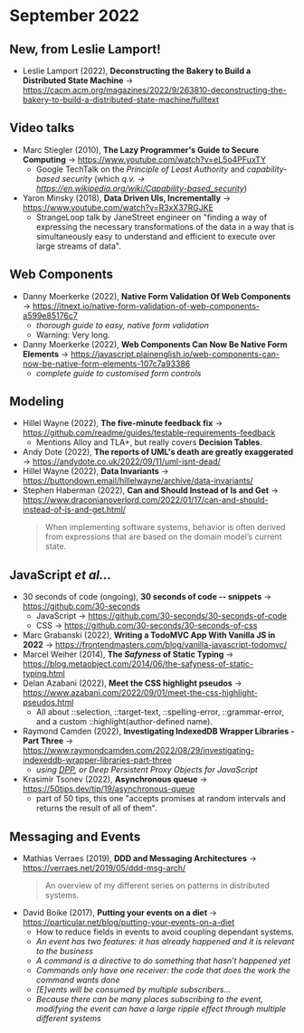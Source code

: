 # September 2022

## New, from Leslie Lamport!

+ Leslie Lamport (2022), **Deconstructing the Bakery to Build a Distributed State Machine** &#8594; https://cacm.acm.org/magazines/2022/9/263810-deconstructing-the-bakery-to-build-a-distributed-state-machine/fulltext

## Video talks

+ Marc Stiegler (2010), **The Lazy Programmer's Guide to Secure Computing** &#8594; https://www.youtube.com/watch?v=eL5o4PFuxTY
  + Google TechTalk on the *Principle of Least Authority* and *capability-based security* (which *q.v. &#8594; https://en.wikipedia.org/wiki/Capability-based_security*)
+ Yaron Minsky (2018), **Data Driven UIs, Incrementally** &#8594; https://www.youtube.com/watch?v=R3xX37RGJKE
  + StrangeLoop talk by JaneStreet engineer on "finding a way of expressing the necessary transformations of the data in a way that is simultaneously easy to understand and efficient to execute over large streams of data".

## Web Components

+ Danny Moerkerke (2022), **Native Form Validation Of Web Components** &#8594; https://itnext.io/native-form-validation-of-web-components-a599e85176c7
  + *thorough guide to easy, native form validation*
  + Warning: Very long.
+ Danny Moerkerke (2022), **Web Components Can Now Be Native Form Elements** &#8594; https://javascript.plainenglish.io/web-components-can-now-be-native-form-elements-107c7a93386
  + *complete guide to customised form controls*

## Modeling

+ Hillel Wayne (2022), **The five-minute feedback fix** &#8594; https://github.com/readme/guides/testable-requirements-feedback
  + Mentions Alloy and TLA+, but really covers **Decision Tables**. 
+ Andy Dote (2022), **The reports of UML's death are greatly exaggerated** &#8594; https://andydote.co.uk/2022/09/11/uml-isnt-dead/
+ Hillel Wayne (2022), **Data Invariants** &#8594; https://buttondown.email/hillelwayne/archive/data-invariants/
+ Stephen Haberman (2022), **Can and Should Instead of Is and Get** &#8594; https://www.draconianoverlord.com/2022/01/17/can-and-should-instead-of-is-and-get.html/
  > When implementing software systems, behavior is often derived from expressions that are based on the domain model’s current state.

## JavaScript *et al...*

+ 30 seconds of code (ongoing), **30 seconds of code -- snippets** &#8594; https://github.com/30-seconds
  + JavaScript &#8594; https://github.com/30-seconds/30-seconds-of-code
  + CSS &#8594; https://github.com/30-seconds/30-seconds-of-css
+ Marc Grabanski (2022), **Writing a TodoMVC App With Vanilla JS in 2022** &#8594; https://frontendmasters.com/blog/vanilla-javascript-todomvc/
+ Marcel Weiher (2014), **The *Safyness* of Static Typing** &#8594; https://blog.metaobject.com/2014/06/the-safyness-of-static-typing.html
+ Delan Azabani (2022), **Meet the CSS highlight pseudos** &#8594; https://www.azabani.com/2022/09/01/meet-the-css-highlight-pseudos.html
  + All about ::selection, ::target-text, ::spelling-error, ::grammar-error, and a custom ::highlight(author-defined name).
+ Raymond Camden (2022), **Investigating IndexedDB Wrapper Libraries - Part Three** &#8594; https://www.raymondcamden.com/2022/08/29/investigating-indexeddb-wrapper-libraries-part-three
  + *using [DPP](https://github.com/robtweed/DPP), or Deep Persistent Proxy Objects for JavaScript*
+ Krasimir Tsonev (2022), **Asynchronous queue** &#8594; https://50tips.dev/tip/19/asynchronous-queue
  + part of 50 tips, this one "accepts promises at random intervals and returns the result of all of them".

## Messaging and Events

+ Mathias Verraes (2019), **DDD and Messaging Architectures** &#8594; https://verraes.net/2019/05/ddd-msg-arch/
  > An overview of my different series on patterns in distributed systems.
+ David Boike (2017), **Putting your events on a diet** &#8594; https://particular.net/blog/putting-your-events-on-a-diet
  + How to reduce fields in events to avoid coupling dependant systems.
  + *An event has two features: it has already happened and it is relevant to the business*
  + *A command is a directive to do something that hasn’t happened yet*
  + *Commands only have one receiver: the code that does the work the command wants done*
  + *\[E\]vents will be consumed by multiple subscribers...*
  + *Because there can be many places subscribing to the event, modifying the event can have a large ripple effect through multiple different systems*


